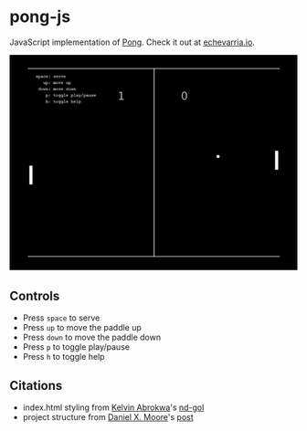 # pong-js
JavaScript implementation of <a href=https://en.wikipedia.org/wiki/Pong>Pong</a>. Check it out at <a href='http://echevarria.io/code/pong/'>echevarria.io</a>.

![](screenshot.png)

## Controls
<ul>
  <li>Press <code>space</code> to serve</li>
  <li>Press <code>up</code> to move the paddle up</li>
  <li>Press <code>down</code> to move the paddle down</li>
  <li>Press <code>p</code> to toggle play/pause</li>
  <li>Press <code>h</code> to toggle help</li>
</ul>

## Citations
<ul>
  <li>index.html styling from <a href = https://github.com/kelvinabrokwa>Kelvin Abrokwa</a>'s <a href = https://github.com/kelvinabrokwa/nd-gol/>nd-gol</a></li>
  <li>project structure from <a href = https://github.com/STRd6>Daniel X. Moore</a>'s <a href=https://www.html5rocks.com/en/tutorials/canvas/notearsgame/>post</a></li>
</ul>
